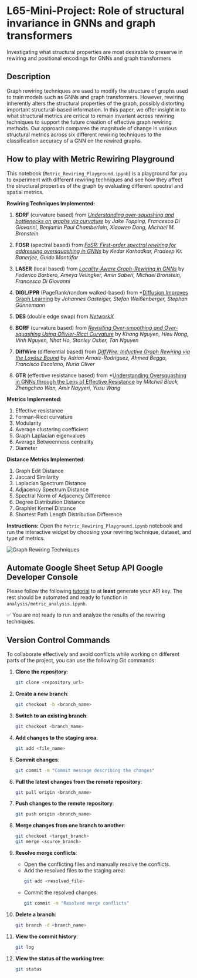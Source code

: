 # L65-Mini-Project: Role of structural invariance in GNNs and graph transformers

Investigating what structural properties are most desirable to preserve in rewiring and positional encodings for GNNs and graph transformers

## Description

Graph rewiring techniques are used to modify the structure of graphs used to train models such as GNNs and graph transformers. However, rewiring inherently alters the structural properties of the graph, possibly distorting important structural-based information. In this paper, we offer insight in to what structural metrics are critical to remain invariant across rewiring techniques to support the future creation of effective graph rewiring methods. Our approach compares the magnitude of change in various structural metrics across six different rewiring techniques to the classification accuracy of a GNN on the rewired graphs. 

## How to play with Metric Rewiring Playground

This notebook (`Metric_Rewiring_Playground.ipynb`) is a playground for you to experiment with different rewiring techniques and see how they affect the structural properties of the graph by evaluating different spectral and spatial metrics.

**Rewiring Techniques Implemented:**
1. **SDRF** (curvature based) from *[Understanding over-squashing and bottlenecks on graphs via curvature](https://arxiv.org/abs/2111.14522)* by *Jake Topping, Francesco Di Giovanni, Benjamin Paul Chamberlain, Xiaowen Dong, Michael M. Bronstein*
2. **FOSR** (spectral based) from *[FoSR: First-order spectral rewiring for addressing oversquashing in GNNs](https://arxiv.org/abs/2210.11790)* by *Kedar Karhadkar, Pradeep Kr. Banerjee, Guido Montúfar*
3. **LASER** (local based) from *[Locality-Aware Graph-Rewiring in GNNs](https://arxiv.org/abs/2310.01668)* by *Federico Barbero, Ameya Velingker, Amin Saberi, Michael Bronstein, Francesco Di Giovanni*

4. **DIGL/PPR** (PageRank/random walked-based) from *[Diffusion Improves Graph Learning](https://arxiv.org/abs/1911.05485) by *Johannes Gasteiger, Stefan Weißenberger, Stephan Günnemann*
5. **DES** (double edge swap) from *[NetworkX](https://networkx.org/documentation/stable/reference/algorithms/generated/networkx.algorithms.swap.double_edge_swap.html)*
6. **BORF** (curvature based) from *[Revisiting Over-smoothing and Over-squashing Using Ollivier-Ricci Curvature](https://arxiv.org/abs/2211.15779)* by *Khang Nguyen, Hieu Nong, Vinh Nguyen, Nhat Ho, Stanley Osher, Tan Nguyen*
7. **DiffWire** (differential based) from *[DiffWire: Inductive Graph Rewiring via the Lovász Bound](https://arxiv.org/abs/2206.07369)* by *Adrian Arnaiz-Rodriguez, Ahmed Begga, Francisco Escolano, Nuria Oliver*
8. **GTR** (effective resistance based) from *[Understanding Oversquashing in GNNs through the Lens of Effective Resistance](https://arxiv.org/abs/2302.06835) by *Mitchell Black, Zhengchao Wan, Amir Nayyeri, Yusu Wang*

**Metrics Implemented:**
1. Effective resistance
2. Forman-Ricci curvature
3. Modularity
4. Average clustering coefficient
5. Graph Laplacian eigenvalues
6. Average Betweenness centrality
7. Diameter

**Distance Metrics Implemented:**
1. Graph Edit Distance
2. Jaccard Similarity
3. Laplacian Spectrum Distance
4. Adjacency Spectrum Distance
5. Spectral Norm of Adjacency Difference
6. Degree Distribution Distance
7. Graphlet Kernel Distance
8. Shortest Path Length Distribution Difference

**Instructions:**
Open the `Metric_Rewiring_Playground.ipynb` notebook and run the interactive widget by choosing your rewiring technique, dataset, and type of metrics.

![Graph Rewiring Techniques](images/interactive%20widget.png)

## Automate Google Sheet Setup API Google Developer Console

Please follow the following [tutorial](https://www.geeksforgeeks.org/how-to-automate-google-sheets-with-python/) to at **least** generate your API key. The rest should be automated and ready to function in `analysis/metric_analysis.ipynb`.

✅ You are not ready to run and analyze the results of the rewiring techniques.

## Version Control Commands

To collaborate effectively and avoid conflicts while working on different parts of the project, you can use the following Git commands:

1. **Clone the repository**:
    ```sh
    git clone <repository_url>
    ```

2. **Create a new branch**:
    ```sh
    git checkout -b <branch_name>
    ```

3. **Switch to an existing branch**:
    ```sh
    git checkout <branch_name>
    ```

4. **Add changes to the staging area**:
    ```sh
    git add <file_name>
    ```

5. **Commit changes**:
    ```sh
    git commit -m "Commit message describing the changes"
    ```

6. **Pull the latest changes from the remote repository**:
    ```sh
    git pull origin <branch_name>
    ```

7. **Push changes to the remote repository**:
    ```sh
    git push origin <branch_name>
    ```

8. **Merge changes from one branch to another**:
    ```sh
    git checkout <target_branch>
    git merge <source_branch>
    ```

9. **Resolve merge conflicts**:
    - Open the conflicting files and manually resolve the conflicts.
    - Add the resolved files to the staging area:
      ```sh
      git add <resolved_file>
      ```
    - Commit the resolved changes:
      ```sh
      git commit -m "Resolved merge conflicts"
      ```

10. **Delete a branch**:
     ```sh
     git branch -d <branch_name>
     ```

11. **View the commit history**:
     ```sh
     git log
     ```
12. **View the status of the working tree**:
     ```sh
     git status
     ```
